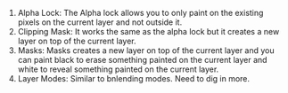 
1. Alpha Lock: The Alpha lock allows you to only paint on the existing pixels on the current layer and not outside it.
2. Clipping Mask: It works the same as the alpha lock but it creates a new layer on top of the current layer.
3. Masks: Masks creates a new layer on top of the current layer and you can paint black to erase something painted on the current layer and white to reveal something painted on the current layer.
4. Layer Modes: Similar to bnlending modes. Need to dig in more.
